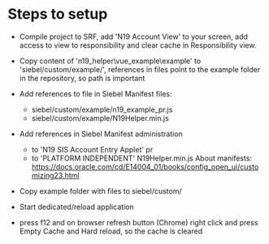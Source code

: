 # Steps to setup
* Compile project to SRF, add 'N19 Account View' to your screen, add access to view to responsibility and clear cache in Responsibility view.
* Copy content of 'n19_helper\vue_example\example' to 'siebel/custom/example/', references in files point to the example folder in the repository, so path is important
* Add references to file in Siebel Manifest files:
	* siebel/custom/example/n19_example_pr.js
	* siebel/custom/example/N19Helper.min.js

* Add references in Siebel Manifest administration
	* to 'N19 SIS Account Entry Applet' pr
	* to 'PLATFORM INDEPENDENT' N19Helper.min.js
About manifests: https://docs.oracle.com/cd/E14004_01/books/config_open_ui/customizing23.html

* Copy example folder with files to siebel/custom/
* Start dedicated/reload application
* press f12 and on browser refresh button (Chrome) right click and press Empty Cache and Hard reload, so the cache is cleared

